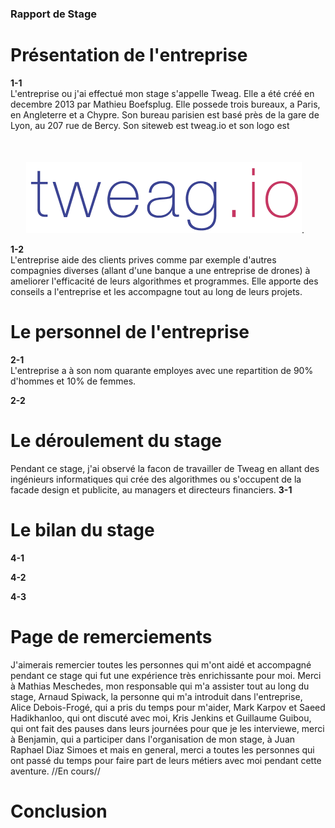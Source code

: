 ### Rapport de Stage  

# Présentation de l'entreprise  

**1-1**   
L'entreprise ou j'ai effectué mon stage s'appelle Tweag. Elle a été créé en decembre 2013 par Mathieu Boefsplug. Elle possede trois bureaux, a Paris, en Angleterre et a Chypre. Son bureau parisien est basé près de la gare de Lyon, au 207 rue de Bercy.
Son siteweb est tweag.io et son logo est <img src="tweag.png" style="margin-top: 50px; margin-left: 25px" />.

**1-2**  
L'entreprise aide des clients prives comme par exemple d'autres compagnies diverses (allant d'une banque a une entreprise de drones) à ameliorer l'efficacité de leurs algorithmes et programmes. Elle apporte des conseils a l'entreprise et les accompagne tout au long de leurs projets.


# Le personnel de l'entreprise  

**2-1**  
L'entreprise a à son nom quarante employes avec une repartition de 90% d'hommes et 10% de femmes.

**2-2**

# Le déroulement du stage

Pendant ce stage, j'ai observé la facon de travailler de Tweag en allant des ingénieurs informatiques qui crée des algorithmes ou s'occupent de la facade design et publicite, au managers et directeurs financiers.
**3-1**  

# Le bilan du stage

**4-1**

**4-2**

**4-3**

# Page de remerciements

J'aimerais remercier toutes les personnes qui m'ont aidé et accompagné pendant ce stage qui fut une expérience très enrichissante pour moi. Merci à Mathias Meschedes, mon responsable qui m'a assister tout au long du stage, Arnaud Spiwack, la personne qui m'a introduit dans l'entreprise, Alice Debois-Frogé, qui a pris du temps pour m'aider, Mark Karpov et Saeed Hadikhanloo, qui ont discuté avec moi, Kris Jenkins et Guillaume Guibou, qui ont fait des pauses dans leurs journées pour que je les interviewe, merci à Benjamin, qui a participer dans l'organisation de mon stage, à Juan Raphael Diaz Simoes et mais en general, merci a toutes les personnes qui ont passé du temps pour faire part de leurs métiers avec moi pendant cette aventure. //En cours//

# Conclusion